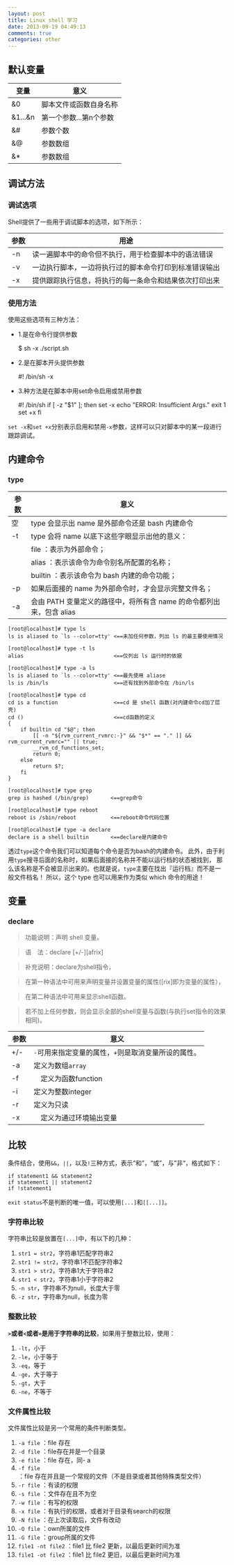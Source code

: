 ```yaml
---
layout: post
title: Linux shell 学习
date: 2013-09-19 04:49:13
comments: true
categories: other
---
```

## 默认变量

| 变量 | 意义 |
|------|------|
| &#38;0 | 脚本文件或函数自身名称 |
| &#38;1...&#38;n | 第一个参数...第n个参数 |
| &#38;# | 参数个数 |
| &#38;@ | 参数数组 |
| &#38;* | 参数数组 |


## 调试方法

### 调试选项

Shell提供了一些用于调试脚本的选项，如下所示：

| 参数 | 用途 |
|------|-----|
| -n | 读一遍脚本中的命令但不执行，用于检查脚本中的语法错误
| -v | 一边执行脚本，一边将执行过的脚本命令打印到标准错误输出
| -x | 提供跟踪执行信息，将执行的每一条命令和结果依次打印出来

### 使用方法

使用这些选项有三种方法：

+ 1.是在命令行提供参数

    $ sh -x ./script.sh

+ 2.是在脚本开头提供参数

    #! /bin/sh -x

+ 3.种方法是在脚本中用set命令启用或禁用参数

    #! /bin/sh
    if [ -z "$1" ]; then
      set -x
      echo "ERROR: Insufficient Args."
      exit 1
      set +x
    fi

`set -x`和`set +x`分别表示启用和禁用`-x`参数，这样可以只对脚本中的某一段进行跟踪调试。

## 内建命令

### type

| 参数| 意义 |
|-----|------|
| 空 |type 会显示出 name 是外部命令还是 bash 内建命令 |
| -t | type 会将 name 以底下这些字眼显示出他的意义：|
|    |  file    ：表示为外部命令；|
|    | alias   ：表示该命令为命令别名所配置的名称；|
|     | builtin ：表示该命令为 bash 内建的命令功能；|
|-p | 如果后面接的 name 为外部命令时，才会显示完整文件名；|
| -a  | 会由 PATH 变量定义的路径中，将所有含 name 的命令都列出来，包含 alias|

    [root@localhost]# type ls
    ls is aliased to `ls --color=tty' <==未加任何参数，列出 ls 的最主要使用情况
    
    [root@localhost]# type -t ls
    alias                             <==仅列出 ls 运行时的依据
    
    [root@localhost]# type -a ls
    ls is aliased to `ls --color=tty' <==最先使用 aliase
    ls is /bin/ls                     <==还有找到外部命令在 /bin/ls
    
    [root@localhost]# type cd
    cd is a function                  <==cd 是 shell 函数(对内建命令cd加了层壳)
    cd ()                             <==cd函数的定义
    { 
        if builtin cd "$@"; then
            [[ -n "${rvm_current_rvmrc:-}" && "$*" == "." ]] && rvm_current_rvmrc="" || true;
            __rvm_cd_functions_set;
            return 0;
        else
            return $?;
        fi
    }
    
    [root@localhost]# type grep
    grep is hashed (/bin/grep)       <==grep命令
    
    [root@localhost]# type reboot
    reboot is /sbin/reboot           <==reboot命令代码位置
    
    [root@localhost]# type -a declare
    declare is a shell builtin       <==declare是内建命令
透过`type`这个命令我们可以知道每个命令是否为bash的内建命令。 此外，由于利用`type`搜寻后面的名称时，如果后面接的名称并不能以运行档的状态被找到， 那么该名称是不会被显示出来的。也就是说，`type`主要在找出『运行档』而不是一般文件档名！ 所以，这个 type 也可以用来作为类似 which 命令的用途！


## 变量

### declare

> 功能说明：声明 shell 变量。

> 语　法：declare [+/-][afrix]
 
> 补充说明：declare为shell指令，

> 在第一种语法中可用来声明变量并设置变量的属性([rix]即为变量的属性），

> 在第二种语法中可用来显示shell函数。

> 若不加上任何参数，则会显示全部的shell变量与函数(与执行set指令的效果相同)。
 

| 参数 | 意义 |
|------|------|
| +/- | `-`可用来指定变量的属性，`+`则是取消变量所设的属性。|
| -a　| 定义为数组`array` | 
| -f  |　定义为函数function |
| -i　| 定义为整数integer |
| -r | 定义为只读 |
| -x |　定义为通过环境输出变量|

## 比较

条件结合，使用`&&`，`||`，以及`!`三种方式，表示“和”，“或”，与”非“，格式如下：

    if statement1 && statement2
    if statement1 || statement2
    if !statement1 

`exit status`不是判断的唯一值，可以使用`[...]`和`[[...]]`。

### 字符串比较

字符串比较是放置在`[...]`中，有以下的几种：

1. `str1 = str2`，字符串1匹配字符串2
2. `str1 != str2`，字符串1不匹配字符串2
3. `str1 > str2`，字符串1大于字符串2
4. `str1 < str2`，字符串1小于字符串2
5. `-n str`，字符串不为null，长度大于零
6. `-z str`，字符串为null，长度为零

### 整数比较

**`>`或者`<`或者`=`是用于字符串的比较**，如果用于整数比较，使用：

1. `-lt`，小于
2. `-le`，小于等于
3. `-eq`，等于
4. `-ge`，大于等于
5. `-gt`，大于
6. `-ne`，不等于

### 文件属性比较

文件属性比较是另一个常用的条件判断类型。

1. `-a file` ：file 存在
2. `-d file` ：file存在并是一个目录
3. `-e file` ：file 存在，同- a
4. `-f file` ：file 存在并且是一个常规的文件（不是目录或者其他特殊类型文件）
5. `-r file` ：有读的权限
6. `-s file` ：文件存在且不为空
7. `-w file` ：有写的权限
8. `-x file` ：有执行的权限，或者对于目录有search的权限
9. `-N file` ：在上次读取后，文件有改动
10. `-O file` ：own所属的文件
11. `-G file` ：group所属的文件
12. `file1 -nt file2` ：file1 比 file2 更新，以最后更新时间为准
13. `file1 -ot file2` ：file1 比 file2 更旧，以最后更新时间为准
